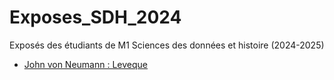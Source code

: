 # Exposes_SDH_2024
Exposés des étudiants de M1 Sciences des données et histoire (2024-2025)

- [John von Neumann : Leveque ]((https://github.com/PirehP1/Exposes_SDH_2024/blob/main/Exposes/Leveque_Rayan/John%20_von_Neumann.md))
